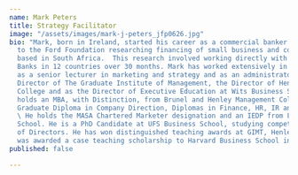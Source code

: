 ```yaml
---
name: Mark Peters
title: Strategy Facilitator
image: "/assets/images/mark-j-peters_jfp0626.jpg"
bio: "Mark, born in Ireland, started his career as a commercial banker and then moved
  to the Ford Foundation researching financing of small business and community development,
  based in South Africa.  This research involved working directly with Community Investment
  Banks in 12 countries over 30 months. Mark has worked extensively in academia both
  as a senior lecturer in marketing and strategy and as an administrator as the Managing
  Director of The Graduate Institute of Management, the Director of Henley Management
  College and as the Director of Executive Education at Wits Business School. <br><br>\n\nMark
  holds an MBA, with Distinction, from Brunel and Henley Management College UK, a
  Graduate Diploma in Company Direction, Diplomas in Finance, HR, IR and PDM (UK).
  \ He holds the MASA Chartered Marketer designation and an IEDP from London Business
  School. He is a PhD Candidate at UFS Business School, studying competencies of Boards
  of Directors. He has won distinguished teaching awards at GIMT, Henley & WBS, and
  was awarded a case teaching scholarship to Harvard Business School in 2008. "
published: false

---
```

